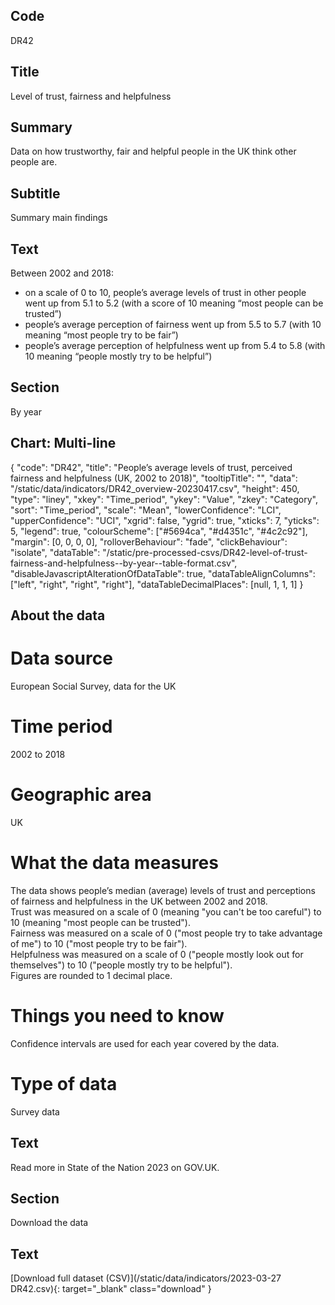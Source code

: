 ## Code
DR42

## Title
Level of trust, fairness and helpfulness

## Summary
Data on how trustworthy, fair and helpful people in the UK think other people are.

## Subtitle
Summary main findings

## Text
Between 2002 and 2018:

<ul class="govuk-list">
<li>on a scale of 0 to 10, people’s average levels of trust in other people went up from 5.1 to 5.2 (with a score of 10 meaning “most people can be trusted”)</li>
<li>people’s average perception of fairness went up from 5.5 to 5.7 (with 10 meaning “most people try to be fair”)</li>
<li>people’s average perception of helpfulness went up from 5.4 to 5.8 (with 10 meaning “people mostly try to be helpful”)</li>
</ul>

## Section
By year

## Chart: Multi-line
{
    "code": "DR42",
    "title": "People’s average levels of trust, perceived fairness and helpfulness (UK, 2002 to 2018)",
    "tooltipTitle": "",
    "data": "/static/data/indicators/DR42_overview-20230417.csv",
    "height": 450,
    "type": "liney",
    "xkey": "Time_period",
    "ykey": "Value",
    "zkey": "Category",
    "sort": "Time_period",
    "scale": "Mean",
    "lowerConfidence": "LCI",
    "upperConfidence": "UCI",
    "xgrid": false,
    "ygrid": true,
    "xticks": 7,
    "yticks": 5,
    "legend": true,
    "colourScheme": ["#5694ca", "#d4351c", "#4c2c92"],
    "margin": [0, 0, 0, 0],
    "rolloverBehaviour": "fade",
    "clickBehaviour": "isolate",
    "dataTable": "/static/pre-processed-csvs/DR42-level-of-trust-fairness-and-helpfulness--by-year--table-format.csv",
    "disableJavascriptAlterationOfDataTable": true,
    "dataTableAlignColumns": ["left", "right", "right", "right"],
    "dataTableDecimalPlaces": [null, 1, 1, 1]
}

## About the data
# Data source
European Social Survey, data for the UK

# Time period
2002 to 2018

# Geographic area
UK

# What the data measures
The data shows people’s median (average) levels of trust and perceptions of fairness and helpfulness in the UK between 2002 and 2018.
<br>
Trust was measured on a scale of 0 (meaning "you can't be too careful") to 10 (meaning "most people can be trusted").
<br>
Fairness was measured on a scale of 0 ("most people try to take advantage of me") to 10 ("most people try to be fair").
<br>
Helpfulness was measured on a scale of 0 ("people mostly look out for themselves") to 10 ("people mostly try to be helpful").
<br>
Figures are rounded to 1 decimal place.

# Things you need to know
Confidence intervals are used for each year covered by the data.

# Type of data
Survey data

## Text
Read more in State of the Nation 2023 on GOV.UK.

## Section
Download the data

## Text
[Download full dataset (CSV)](/static/data/indicators/2023-03-27 DR42.csv){: target="_blank" class="download" }
